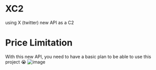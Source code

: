 # XC2
using X (twitter) new API as a C2

# Price Limitation

With this new API, you need to have a basic plan to be able to use this project 😭
![image](https://github.com/user-attachments/assets/fc70f59b-c8fb-43d5-a43b-796be250fe2f)

